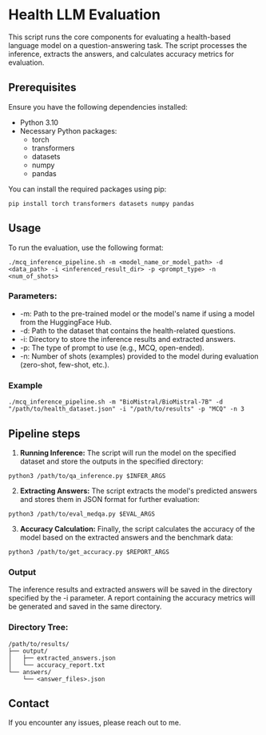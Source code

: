 # Health LLM Evaluation 
This script runs the core components for evaluating a health-based language model on a question-answering task. The script processes the inference, extracts the answers, and calculates accuracy metrics for evaluation.

## Prerequisites
Ensure you have the following dependencies installed:

* Python 3.10
* Necessary Python packages:
  * torch
  * transformers
  * datasets
  * numpy
  * pandas
    
You can install the required packages using pip:

`pip install torch transformers datasets numpy pandas`

## Usage
To run the evaluation, use the following format:

`./mcq_inference_pipeline.sh -m <model_name_or_model_path> -d <data_path> -i <inferenced_result_dir> -p <prompt_type> -n <num_of_shots>`
### Parameters:

* -m: Path to the pre-trained model or the model's name if using a model from the HuggingFace Hub.
* -d: Path to the dataset that contains the health-related questions.
* -i: Directory to store the inference results and extracted answers.
* -p: The type of prompt to use (e.g., MCQ, open-ended).
* -n: Number of shots (examples) provided to the model during evaluation (zero-shot, few-shot, etc.).

### Example

`./mcq_inference_pipeline.sh -m "BioMistral/BioMistral-7B" -d "/path/to/health_dataset.json" -i "/path/to/results" -p "MCQ" -n 3`

## Pipeline steps
1. **Running Inference:** The script will run the model on the specified dataset and store the outputs in the specified directory:

`python3 /path/to/qa_inference.py $INFER_ARGS`

2. **Extracting Answers:** The script extracts the model's predicted answers and stores them in JSON format for further evaluation:

`python3 /path/to/eval_medqa.py $EVAL_ARGS`

3. **Accuracy Calculation:** Finally, the script calculates the accuracy of the model based on the extracted answers and the benchmark data:


`python3 /path/to/get_accuracy.py $REPORT_ARGS`

### Output
The inference results and extracted answers will be saved in the directory specified by the -i parameter.
A report containing the accuracy metrics will be generated and saved in the same directory.

### Directory Tree:
```
/path/to/results/
├── output/
│   ├── extracted_answers.json
│   └── accuracy_report.txt
└── answers/
    └── <answer_files>.json
```
## Contact
If you encounter any issues, please reach out to me.

